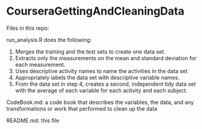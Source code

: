 # CourseraGettingAndCleaningData

Files in this repo:

run_analysis.R does the following:

1. Merges the training and the test sets to create one data set.
2. Extracts only the measurements on the mean and standard deviation for each measurement.
3. Uses descriptive activity names to name the activities in the data set
4. Appropriately labels the data set with descriptive variable names.
5. From the data set in step 4, creates a second, independent tidy data set with the average of each variable for each activity and each subject.

CodeBook.md: a code book that describes the variables, the data, and any transformations or work that performed to clean up the data

README.md: this file
